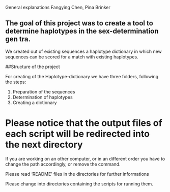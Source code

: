General explanations
<Authors> Fangying Chen, Pina Brinker

## The goal of this project was to create a tool to determine haplotypes in the sex-determination gen tra.
We created out of existing sequences a haplotype dictionary in which new sequences can be scored for a match with existing haplotypes.

##Structure of the project

For creating of the Haplotype-dictionary we have three folders, following the steps:

1. Preparation of the sequences
2. Determination of haplotypes
3. Creating a dictionary
# Please notice that the output files of each script will be redirected into the next directory
If you are working on an other computer, or in an different order you have to change the path accordingly, or remove the command. 

Please read ‘README’ files in the directories for further informations

Please change into directories containing the scripts for running them.
